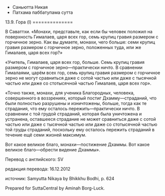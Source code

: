 









* Саньютта Никая
* Патхама паббатупама сутта


13\.9\. Гора \(I\)
\=\=\=\=\=\=\=\=\=\=\=\=\=\=



В Саваттхи\. «Монахи, представьте, как если бы человек положил на поверхность Гималаев, царя всех гор, семь крупиц гравия размером с горчичное зерно\. Как вы думаете, монахи, чего больше: семи крупиц гравия размером с горчичное зерно, положенных туда, или же Гималаев, царя всех гор?»


«Учитель, Гималаев, царя всех гор, больше\. Семь крупиц гравия размером с горчичное зерно—практически ничто\. В сравнении Гималаями, царём всех гор, семь крупиц гравия размером с горчичное зерно не могут сравниться даже с сотой частью или даже с тысячной частью или даже со стотысячной частью Гималаев, царя всех гор»\.


«Точно также, монахи, для ученика Благородных, человека, совершенного в воззрениях, который постиг Дхамму—страданий, что были полностью разрушены и изничтожены, больше, тогда как те страдания, что ему осталось пережить—практически ничто\. В сравнении с той грудой страданий, которая была уничтожена и устранена, оставшееся страдание не может сравниться даже с сотой частью или даже с тысячной частью или даже со стотысячной частью той груды страданий, поскольку ему осталось пережить страданий в течение ещё семи жизней максимум\.


Вот какое великое благо, монахи—постижение Дхаммы\. Вот какое великое благо—обрести видение Дхаммы»\.



Перевод с английского: SV


редакция перевода: 16\.12\.2012


источник: Samyutta Nikaya by Bhikkhu Bodhi, p\. 624


Prepared for SuttaCentral by Aminah Borg\-Luck\.






